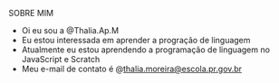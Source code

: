 SOBRE MIM
- Oi eu sou a @Thalia.Ap.M
- Eu estou interessada em aprender a progração de linguagem
- Atualmente eu estou aprendendo a programação de linguagem no JavaScript e Scratch
- Meu e-mail de contato é @thalia.moreira@escola.pr.gov.br
